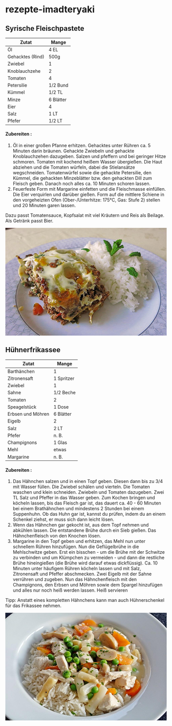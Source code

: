 # rezepte-imadteryaki

## Syrische Fleischpastete
| Zutat          | Mange    | 
|----------------|----------|
| Öl             | 4 EL     |
|Gehacktes (Rind)| 500g     |
|Zwiebel         | 1        |
|Knoblauchzehe   | 2        |
|Tomaten         | 4        |
|Petersilie      |1/2 Bund  |
|Kümmel          | 1/2 TL   |
|Minze           | 6 Blätter|
|Eier            | 4        |
|Salz            | 1 LT     |
|Pfefer          | 1/2 LT   |

#### Zubereiten :
1. Öl in einer großen Pfanne erhitzen. Gehacktes unter Rühren ca. 5 Minuten darin bräunen. Gehackte Zwiebeln und gehackte Knoblauchzehen dazugeben. Salzen und pfeffern und bei geringer Hitze schmoren.
Tomaten mit kochend heißem Wasser übergießen. Die Haut abziehen und die Tomaten würfeln, dabei die Stielansätze wegschneiden. Tomatenwürfel sowie die gehackte Petersilie, den Kümmel, die gehackten Minzeblätter bzw. den gehackten Dill zum Fleisch geben. Danach noch alles ca. 10 Minuten schoren lassen.
2. Feuerfeste Form mit Margarine einfetten und die Fleischmasse einfüllen. Die Eier verquirlen und darüber gießen. Form auf die mittlere Schiene in den vorgeheizten Ofen (Ober-/Unterhitze: 175°C, Gas: Stufe 2) stellen und 20 Minuten garen lassen.

 Dazu passt Tomatensauce, Kopfsalat mit viel Kräutern und Reis als Beilage. Als Getränk passt Bier.

![Syrische Fleischpastete](./syrische-fleischpastete.jpg)


## Hühnerfrikassee
| Zutat           | Mange     | 
|-----------------|-----------|
| Barthänchen     | 1         |
|Zitronensaft     | 1 Spritzer|
|Zwiebel          | 1         |
|Sahne            | 1/2 Beche |
|Tomaten          | 2         |
|Speagelstück     | 1 Dose    |
|Erbsen und Möhren| 6 Blätter |
|Eigelb           | 2         |
|Salz             | 2 LT      |
|Pfefer           | n. B.     |
|Champignons      | 1 Glas    |
| Mehl            | etwas     |
|Margarine        | n. B.     |

#### Zubereiten :

1. Das Hähnchen salzen und in einen Topf geben. Diesen dann bis zu 3/4 mit Wasser füllen. Die Zwiebel schälen und vierteln. Die Tomaten waschen und klein schneiden. Zwiebeln und Tomaten dazugeben. Zwei TL Salz und Pfeffer in das Wasser geben. Zum Kochen bringen und köcheln lassen, bis das Fleisch gar ist, das dauert ca. 40 - 60 Minuten bei einem Brathähnchen und mindestens 2 Stunden bei einem Suppenhuhn. Ob das Huhn gar ist, kannst du prüfen, indem du an einem Schenkel ziehst, er muss sich dann leicht lösen.
2. Wenn das Hähnchen gar gekocht ist, aus dem Topf nehmen und abkühlen lassen. Die entstandene Brühe durch ein Sieb gießen. Das Hähnchenfleisch von den Knochen lösen.
3. Margarine in den Topf geben und erhitzen, das Mehl nun unter schnellem Rühren hinzufügen. Nun die Geflügelbrühe in die Mehlschwitze geben. Erst ein bisschen - um die Brühe mit der Schwitze zu verbinden und um Klümpchen zu vermeiden - und dann die restliche Brühe hineingießen (die Brühe wird darauf etwas dickflüssig). Ca. 10 Minuten unter häufigem Rühren köcheln lassen und mit Salz, Zitronensaft und Pfeffer abschmecken. Zwei Eigelb mit der Sahne verrühren und zugeben. Nun das Hähnchenfleisch mit den Champignons, den Erbsen und Möhren sowie dem Spargel hinzufügen und alles nur noch heiß werden lassen. Heiß servieren

Tipp: Anstatt eines kompletten Hähnchens kann man auch Hühnerschenkel für das Frikassee nehmen.

![Hühnerfrikassee](huehnerfrikassee.jpg)